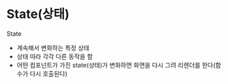 # State(상태)

State

- 계속해서 변화하는 특정 상태
- 상태 따라 각각 다른 동작을 함
- 어떤 컴포넌트가 가진 state(상태)가 변화하면 화면을 다시 그려 리렌더를 한다(함수가 다시 호출된다)